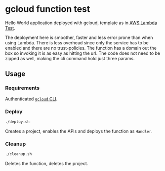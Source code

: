 # gcloud function test

Hello World application deployed with gcloud, template as in [AWS Lambda Test](https://github.com/piotrostr/lambda-test/).

The deployment here is smoother, faster and less error prone than when using
Lambda. There is less overhead since only the service has to be enabled and
there are no trust-policies. The function has a domain out the box so invoking
it is as easy as hitting the url. The code does not need to be zipped as well,
making the cli command hold just three params.

## Usage

### Requirements

Authenticated [`gcloud` CLI](https://cloud.google.com/sdk/gcloud).

### Deploy

```bash
./deploy.sh
```

Creates a project, enables the APIs and deploys the function as `Handler`.

### Cleanup

```bash
./cleanup.sh
```

Deletes the function, deletes the project.
